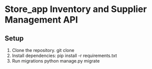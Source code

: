 # Store_app Inventory and Supplier Management API

## Setup

1. Clone the repository.
    git clone <repo>
2. Install dependencies:
   pip install -r requirements.txt
3. Run migrations
    python manage.py migrate
